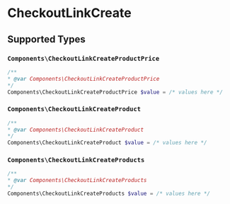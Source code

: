 # CheckoutLinkCreate


## Supported Types

### `Components\CheckoutLinkCreateProductPrice`

```php
/**
* @var Components\CheckoutLinkCreateProductPrice
*/
Components\CheckoutLinkCreateProductPrice $value = /* values here */
```

### `Components\CheckoutLinkCreateProduct`

```php
/**
* @var Components\CheckoutLinkCreateProduct
*/
Components\CheckoutLinkCreateProduct $value = /* values here */
```

### `Components\CheckoutLinkCreateProducts`

```php
/**
* @var Components\CheckoutLinkCreateProducts
*/
Components\CheckoutLinkCreateProducts $value = /* values here */
```

